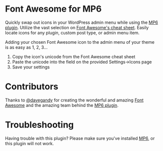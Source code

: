 Font Awesome for MP6
====================

Quickly swap out icons in your WordPress admin menu while using the <a href="http://wordpress.org/plugins/mp6/" target="_blank">MP6 plugin</a>. Utilize the vast selection on <a href="http://fortawesome.github.io/Font-Awesome/cheatsheet/" target="_blank">Font Awesome's cheat sheet</a>. Easily locate icons for any plugin, custom post type, or admin menu item.

Adding your chosen Font Awesome icon to the admin menu of your theme is as easy as 1, 2, 3... 

<ol>
<li>Copy the icon's unicode from the Font Awesome cheat sheet</li>
<li>Paste the unicode into the field on the provided Settings->Icons page</li>
<li>Save your settings</li>
</ol>

Contributors
====================

Thanks to <a href="https://github.com/davegandy" target="_blank">@davegandy</a> for creating the wonderful and amazing <a href="http://fortawesome.github.io/Font-Awesome/" target="_blank">Font Awesome</a> and the amazing team behind the <a href="http://wordpress.org/plugins/mp6/" target="_blank">MP6 plugin</a>.

Troubleshooting
====================

Having trouble with this plugin? Please make sure you've installed <a href="http://wordpress.org/plugins/mp6/" target="_blank">MP6</a>, or this plugin will not work.
